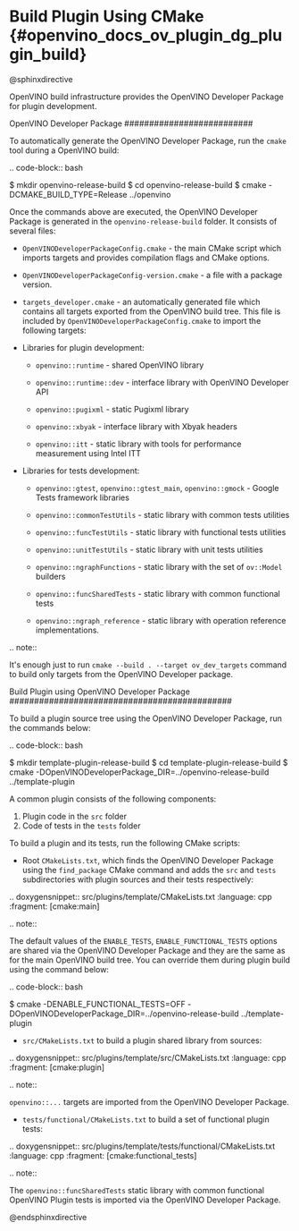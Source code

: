 # Build Plugin Using CMake {#openvino_docs_ov_plugin_dg_plugin_build}

@sphinxdirective

OpenVINO build infrastructure provides the OpenVINO Developer Package for plugin development.

OpenVINO Developer Package
##########################

To automatically generate the OpenVINO Developer Package, run the ``cmake`` tool during a OpenVINO build:

.. code-block:: bash 

   $ mkdir openvino-release-build
   $ cd openvino-release-build
   $ cmake -DCMAKE_BUILD_TYPE=Release ../openvino

Once the commands above are executed, the OpenVINO Developer Package is generated in the ``openvino-release-build`` folder. It consists of several files:

* ``OpenVINODeveloperPackageConfig.cmake`` - the main CMake script which imports targets and provides compilation flags and CMake options.

* ``OpenVINODeveloperPackageConfig-version.cmake`` - a file with a package version.

* ``targets_developer.cmake`` - an automatically generated file which contains all targets exported from the OpenVINO build tree. This file is included by ``OpenVINODeveloperPackageConfig.cmake`` to import the following targets:


* Libraries for plugin development:

   * ``openvino::runtime`` - shared OpenVINO library
   
   * ``openvino::runtime::dev`` - interface library with OpenVINO Developer API
   
   * ``openvino::pugixml`` - static Pugixml library
   
   * ``openvino::xbyak`` - interface library with Xbyak headers
   
   * ``openvino::itt`` - static library with tools for performance measurement using Intel ITT
   
* Libraries for tests development:

   * ``openvino::gtest``, ``openvino::gtest_main``, ``openvino::gmock`` - Google Tests framework libraries
   
   * ``openvino::commonTestUtils`` - static library with common tests utilities 
   
   * ``openvino::funcTestUtils`` - static library with functional tests utilities 
   
   * ``openvino::unitTestUtils`` - static library with unit tests utilities 
  
   * ``openvino::ngraphFunctions`` - static library with the set of ``ov::Model`` builders
   
   * ``openvino::funcSharedTests`` - static library with common functional tests
  
   * ``openvino::ngraph_reference`` - static library with operation reference implementations.

.. note::  
   
   It's enough just to run ``cmake --build . --target ov_dev_targets`` command to build only targets from the OpenVINO Developer package.

Build Plugin using OpenVINO Developer Package
#############################################

To build a plugin source tree using the OpenVINO Developer Package, run the commands below:

.. code-block:: bash 

   $ mkdir template-plugin-release-build
   $ cd template-plugin-release-build
   $ cmake -DOpenVINODeveloperPackage_DIR=../openvino-release-build ../template-plugin


A common plugin consists of the following components:

1. Plugin code in the ``src`` folder
2. Code of tests in the ``tests`` folder

To build a plugin and its tests, run the following CMake scripts:

- Root ``CMakeLists.txt``, which finds the OpenVINO Developer Package using the ``find_package`` CMake command and adds the ``src`` and ``tests`` subdirectories with plugin sources and their tests respectively:

.. doxygensnippet:: src/plugins/template/CMakeLists.txt
   :language: cpp
   :fragment: [cmake:main]

.. note:: 
      
   The default values of the ``ENABLE_TESTS``, ``ENABLE_FUNCTIONAL_TESTS`` options are shared via the OpenVINO Developer Package and they are the same as for the main OpenVINO build tree. You can override them during plugin build using the command below:

.. code-block:: bash 
   
   $ cmake -DENABLE_FUNCTIONAL_TESTS=OFF -DOpenVINODeveloperPackage_DIR=../openvino-release-build ../template-plugin


* ``src/CMakeLists.txt`` to build a plugin shared library from sources:

.. doxygensnippet:: src/plugins/template/src/CMakeLists.txt
   :language: cpp
   :fragment: [cmake:plugin]

.. note::  
      
   ``openvino::...`` targets are imported from the OpenVINO Developer Package.

* ``tests/functional/CMakeLists.txt`` to build a set of functional plugin tests:

.. doxygensnippet:: src/plugins/template/tests/functional/CMakeLists.txt
   :language: cpp
   :fragment: [cmake:functional_tests]

.. note::  
      
   The ``openvino::funcSharedTests`` static library with common functional OpenVINO Plugin tests is imported via the OpenVINO Developer Package.

@endsphinxdirective

